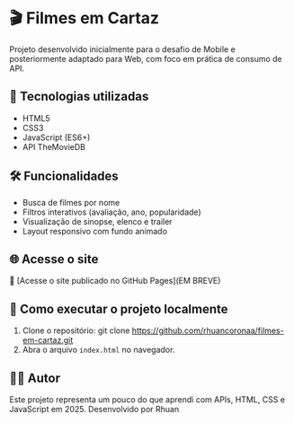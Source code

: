 # 🎬 Filmes em Cartaz

Projeto desenvolvido inicialmente para o desafio de Mobile e posteriormente adaptado para Web, com foco em prática de consumo de API.
## 🚀 Tecnologias utilizadas

- HTML5
- CSS3
- JavaScript (ES6+)
- API TheMovieDB

## 🛠️ Funcionalidades

- Busca de filmes por nome
- Filtros interativos (avaliação, ano, popularidade)
- Visualização de sinopse, elenco e trailer
- Layout responsivo com fundo animado

## 🌐 Acesse o site

🔗 [Acesse o site publicado no GitHub Pages](EM BREVE)  

## 📁 Como executar o projeto localmente

1. Clone o repositório:
git clone https://github.com/rhuancoronaa/filmes-em-cartaz.git
2. Abra o arquivo `index.html` no navegador.

## 👨‍💻 Autor

Este projeto representa um pouco do que aprendi com APIs, HTML, CSS e JavaScript em 2025.
Desenvolvido por Rhuan

